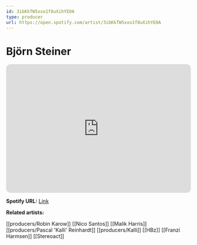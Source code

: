 ```yaml
---
id: 3ibKkTW5xxo1f8uXihYE0A
type: producer
url: https://open.spotify.com/artist/3ibKkTW5xxo1f8uXihYE0A
---
```

# Björn Steiner

<iframe style="border-radius:12px" src="https://open.spotify.com/embed/artist/3ibKkTW5xxo1f8uXihYE0A" width="100%" height="352" frameBorder="0" allowfullscreen="" allow="autoplay; clipboard-write; encrypted-media; fullscreen; picture-in-picture" loading="lazy"></iframe>

**Spotify URL:** [Link](https://open.spotify.com/artist/3ibKkTW5xxo1f8uXihYE0A)

**Related artists:**

[[producers/Robin Karow]]
[[Nico Santos]]
[[Malik Harris]]
[[producers/Pascal 'Kalli' Reinhardt]]
[[producers/Kalli]]
[[HBz]]
[[Franzi Harmsen]]
[[Stereoact]]
